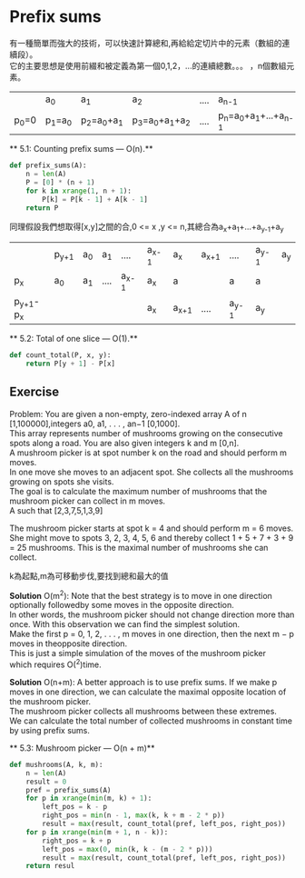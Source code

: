 # Prefix sums

有一種簡單而強大的技術，可以快速計算總和,再給給定切片中的元素（數組的連續段）。</br> 
它的主要思想是使用前綴和被定義為第一個0,1,2，...的連續總數。。。 ，n個數組元素。</br>

<table>
    <th>
        <td>a<sub>0</sub></td>
        <td>a<sub>1</sub></td>
        <td>a<sub>2</sub></td>       
        <td>....</td>
        <td>a<sub>n-1</sub></td>
    </th>
    <tr>
        <td>p<sub>0</sub>=0</td>
        <td>p<sub>1</sub>=a<sub>0</sub></td>
        <td>p<sub>2</sub>=a<sub>0</sub>+a<sub>1</sub></td>
        <td>p<sub>3</sub>=a<sub>0</sub>+a<sub>1</sub>+a<sub>2</sub></td>
        <td>....</td>
        <td>p<sub>n</sub>=a<sub>0</sub>+a<sub>1</sub>+...+a<sub>n-1</sub></td>
    </tr>

</table>

** 5.1: Counting prefix sums — O(n).**

```python
def prefix_sums(A):
    n = len(A)
    P = [0] * (n + 1)
    for k in xrange(1, n + 1):
        P[k] = P[k - 1] + A[k - 1]
    return P

```

同理假設我們想取得[x,y]之間的合,0 <= x ,y <= n,其總合為a<sub>x</sub>+a<sub>1</sub>+...+a<sub>y-1</sub>+a<sub>y</sub> </br>

<table>
    <th>
        <td>p<sub>y+1</sub></td>
        <td>a<sub>0</sub></td>
        <td>a<sub>1</sub></td>       
        <td>....</td>
        <td>a<sub>x-1</sub></td>       
        <td>a<sub>x</sub></td>
        <td>a<sub>x+1</sub></td>
        <td>....</td>
        <td>a<sub>y-1</sub></td>       
        <td>a<sub>y</sub></td>    
    </th>
    <tr>
        <td>p<sub>x</sub></td>
        <td>a<sub>0</sub></td>
        <td>a<sub>1</sub></td>       
        <td>....</td>
        <td>a<sub>x-1</sub></td>       
        <td>a<sub>x</sub></td>
        <td>a<sub></sub></td>
        <td></td>
        <td>a<sub></sub></td>       
        <td>a<sub></sub></td>  
    </tr>
    <tr>
        <td>p<sub>y+1</sub>-p<sub>x</sub></td>
        <td></td>
        <td></td>       
        <td></td>
        <td></td>       
        <td>a<sub>x</sub></td>
        <td>a<sub>x+1</sub></td>
        <td>....</td>
        <td>a<sub>y-1</sub></td>       
        <td>a<sub>y</sub></td>  
    </tr>
</table>


** 5.2: Total of one slice — O(1).**
```python
def count_total(P, x, y):
    return P[y + 1] - P[x]
```


## Exercise

Problem: You are given a non-empty, zero-indexed array A of n [1,100000],integers a0, a1, . . . , an−1 [0,1000]. </br>
This array represents number of mushrooms growing on the consecutive spots along a road. You are also given integers k and m [0,n].</br>
A mushroom picker is at spot number k on the road and should perform m moves. </br>
In one move she moves to an adjacent spot. She collects all the mushrooms growing on spots she visits. </br>
The goal is to calculate the maximum number of mushrooms that the mushroom picker can collect in m moves.</br>
A such that [2,3,7,5,1,3,9]

The mushroom picker starts at spot k = 4 and should perform m = 6 moves. She might move to spots 3, 2, 3, 4, 5, 6 and thereby collect 1 + 5 + 7 + 3 + 9 = 25 mushrooms. This is the maximal number of mushrooms she can collect.</br>

k為起點,m為可移動步伐,要找到總和最大的值</br>

**Solution** O(m<sup>2</sup>): Note that the best strategy is to move in one direction optionally followedby some moves in the opposite direction. </br>
In other words, the mushroom picker should not change direction more than once. With this observation we can find the simplest solution.</br>
Make the first p = 0, 1, 2, . . . , m moves in one direction, then the next m − p moves in theopposite direction. </br>
This is just a simple simulation of the moves of the mushroom picker </br>
which requires O(<sup>2</sup>)time.</br>



**Solution** O(n+m): A better approach is to use prefix sums. If we make p moves in one direction, we can calculate the maximal opposite location of the mushroom picker.</br>
The mushroom picker collects all mushrooms between these extremes. </br>
We can calculate the total number of collected mushrooms in constant time by using prefix sums.</br>


** 5.3: Mushroom picker — O(n + m)**

```python
def mushrooms(A, k, m):
    n = len(A)
    result = 0
    pref = prefix_sums(A)
    for p in xrange(min(m, k) + 1):
        left_pos = k - p
        right_pos = min(n - 1, max(k, k + m - 2 * p))
        result = max(result, count_total(pref, left_pos, right_pos))
    for p in xrange(min(m + 1, n - k)):
        right_pos = k + p
        left_pos = max(0, min(k, k - (m - 2 * p)))
        result = max(result, count_total(pref, left_pos, right_pos))
    return resul
```


